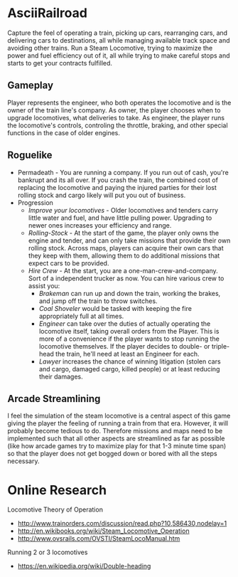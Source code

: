 # AsciiRailroad
Capture the feel of operating a train, picking up cars, rearranging cars, and delivering cars to destinations, all while managing available track space and avoiding other trains. Run a Steam Locomotive, trying to maximize the power and fuel efficiency out of it, all while trying to make careful stops and starts to get your contracts fulfilled.

## Gameplay
Player represents the engineer, who both operates the locomotive and is the owner of the train line's company. As owner, the player chooses when to upgrade locomotives, what deliveries to take. As engineer, the player runs the locomotive's controls, controling the throttle, braking, and other special functions in the case of older engines.

## Roguelike
* Permadeath - You are running a company. If you run out of cash, you're bankrupt and its all over. If you crash the train, the combined cost of replacing the locomotive and paying the injured parties for their lost rolling stock and cargo likely will put you out of business.
* Progression
  * _Improve your locomotives_ - Older locomotives and tenders carry little water and fuel, and have little pulling power. Upgrading to newer ones increases your efficiency and range.
  * _Rolling-Stock_ - At the start of the game, the player only owns the engine and tender, and can only take missions that provide their own rolling stock. Across maps, players can acquire their own cars that they keep with them, allowing them to do additional missions that expect cars to be provided.
  * _Hire Crew_ - At the start, you are a one-man-crew-and-company. Sort of a independent trucker as now. You can hire various crew to assist you:
    * _Brakeman_ can run up and down the train, working the brakes, and jump off the train to throw switches.
    * _Coal Shoveler_ would be tasked with keeping the fire appropriately full at all times.
    * _Engineer_ can take over the duties of actually operating the locomotive itself, taking overall orders from the Player. This is more of a convenience if the player wants to stop running the locomotive themselves. If the player decides to double- or triple-head the train, he'll need at least an Engineer for each.
    * _Lawyer_ increases the chance of winning litigation (stolen cars and cargo, damaged cargo, killed people) or at least reducing their damages.
    
## Arcade Streamlining
I feel the simulation of the steam locomotive is a central aspect of this game giving the player the feeling of running a train from that era. However, it will probably become tedious to do. Therefore missions and maps need to be implemented such that all other aspects are streamlined as far as possible (like how arcade games try to maximize play for that 1-3 minute time span) so that the player does not get bogged down or bored with all the steps necessary.
	

    
# Online Research	
Locomotive Theory of Operation
* http://www.trainorders.com/discussion/read.php?10,586430,nodelay=1
* http://en.wikibooks.org/wiki/Steam_Locomotive_Operation
* http://www.ovsrails.com/OVSTI/SteamLocoManual.htm

Running 2 or 3 locomotives
* https://en.wikipedia.org/wiki/Double-heading

